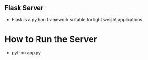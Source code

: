 ## Flask Server

- Flask is a python framework suitable for light weight applications.

# How to Run the Server

- python app.py
